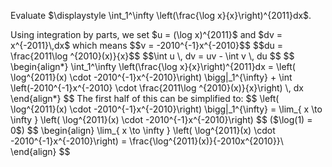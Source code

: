 Evaluate $\displaystyle \int_1^\infty \left(\frac{\log x}{x}\right)^{2011}dx$.

<div style='display: none'>
int u dv = uv - ind v du
</div>
Using integration by parts, we set $u = (\log x)^{2011}$  and $dv = x^{-2011}\,dx$ which means 
$$v = -2010^{-1}x^{-2010}$$
$$du = \frac{2011\log ^{2010}(x)}{x}$$
$$\int u \, dv =  uv - \int  v \, du $$
$$
\begin{align*}
\int_1^\infty \left(\frac{\log x}{x}\right)^{2011}dx = \left( \log^{2011}(x) \cdot -2010^{-1}x^{-2010}\right) \bigg|_1^{\infty} + \int \left(-2010^{-1}x^{-2010} \cdot \frac{2011\log ^{2010}(x)}{x}\right) \, dx 
\end{align*}
$$
The first half of this can be simplified to:
$$
\left( \log^{2011}(x) \cdot -2010^{-1}x^{-2010}\right) \bigg|_1^{\infty} = \lim_{ x \to \infty } \left( \log^{2011}(x) \cdot -2010^{-1}x^{-2010}\right)
$$ ($\log(1) = 0$)
$$
\begin{align}
\lim_{ x \to \infty } \left( \log^{2011}(x) \cdot -2010^{-1}x^{-2010}\right) = \frac{\log^{2011}(x)}{-2010x^{2010}}\
\end{align}
$$